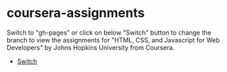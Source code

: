 # coursera-assignments

Switch to "gh-pages" or click on below "Switch" button to change the branch to view the assignments for "HTML, CSS, and Javascript for Web Developers" by Johns Hopkins University from Coursera.

* [Switch](https://github.com/musharrafdudekula/coursera-assignments/blob/gh-pages/README.md)
